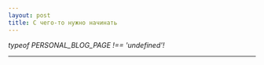 ```yaml
---
layout: post
title: С чего-то нужно начинать
---
```


*typeof PERSONAL_BLOG_PAGE !== 'undefined'!*

-----
